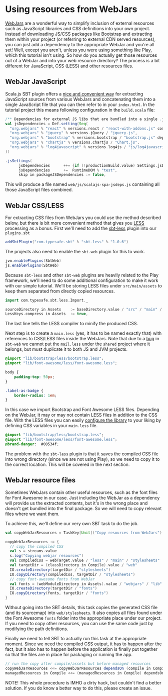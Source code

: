 # Using resources from WebJars

[WebJars](http://www.webjars.org) are a wonderful way to simplify inclusion of external resources such as JavaScript libraries and CSS definitions into
your own project. Instead of downloading JS/CSS packages like Bootstrap and extracting them within your project (or referring to external CDN
served resources), you can just add a dependency to the appropriate WebJar and you're all set! Well, except you aren't, unless you were using something
like Play, which this tutorial isn't using. So how do you actually get those resources out of a WebJar and into your web resource directory? The process
is a bit different for JavaScript, CSS (LESS) and other resources files.

## WebJar JavaScript

Scala.js SBT plugin offers a [nice and convenient way](http://www.scala-js.org/doc/sbt/depending.html) for extracting JavaScript sources from various
WebJars and concatenating them into a single JavaScript file that you can then refer to in your `index.html`. In the tutorial project this means following
configuration in the `build.scala` file:

```scala
/** Dependencies for external JS libs that are bundled into a single .js file according to dependency order */
val jsDependencies = Def.setting(Seq(
  "org.webjars" % "react" % versions.react / "react-with-addons.js" commonJSName "React",
  "org.webjars" % "jquery" % versions.jQuery / "jquery.js",
  "org.webjars" % "bootstrap" % versions.bootstrap / "bootstrap.js" dependsOn "jquery.js",
  "org.webjars" % "chartjs" % versions.chartjs / "Chart.js",
  "org.webjars" % "log4javascript" % versions.log4js / "js/log4javascript_uncompressed.js"
))

.jsSettings(
      jsDependencies      ++= {if (!productionBuild.value) Settings.jsDependencies.value else Settings.jsDependenciesProduction.value},
      jsDependencies      +=  RuntimeDOM % "test",
      skip in packageJSDependencies := false,
```

This will produce a file named `web/js/scalajs-spa-jsdeps.js` containing all those JavaScript files combined.

## WebJar CSS/LESS

For extracting CSS files from WebJars you could use the method described below, but there is bit more convenient method that gives you [LESS](http://lesscss.org/)
processing as a bonus. First we'll need to add the [sbt-less](https://github.com/sbt/sbt-less) plugin into our `plugins.sbt`

```scala
addSbtPlugin("com.typesafe.sbt" % "sbt-less" % "1.0.6")
```

The projects also need to enable the `sbt-web` plugin for this to work.

```scala
jvm.enablePlugins(SbtWeb)
js.enablePlugins(SbtWeb)
```

Because `sbt-less` and other `sbt-web` plugins are heavily related to the Play framework, we'll need to do some additional configuration to make it work with
our simple tutorial. We'll be storing LESS files under `src/main/assets` to keep them separated from directly copied resources.

```scala
import com.typesafe.sbt.less.Import._

sourceDirectory in Assets    := baseDirectory.value / "src" / "main" / "assets",
LessKeys.compress in Assets  := true,
```
The last line tells the LESS compiler to minify the produced CSS.

Next step is to create a `main.less` (yes, it has to be named exactly that) with references to CSS/LESS files inside the WebJars.
Note that due to a [bug](https://github.com/sbt/sbt-less/issues/30) in `sbt-web` we cannot put the `mail.less` under the `shared` project where it belongs, but
must duplicate it to both JS and JVM projects.

```css
@import "lib/bootstrap/less/bootstrap.less";
@import "lib/font-awesome/less/font-awesome.less";

body {
    padding-top: 50px;
}

.label-as-badge {
    border-radius: 1em;
}
```

In this case we import Bootstrap and Font Awesome LESS files. Depending on the WebJar, it may or may not contain LESS files in addition to the CSS file. With
the LESS files you can easily [configure the library](http://getbootstrap.com/css/#less) to your liking by defining CSS variables in your `main.less` file.

```css
@import "lib/bootstrap/less/bootstrap.less";
@import "lib/font-awesome/less/font-awesome.less";
@brand-danger:  #00534f;
```

The problem with the `sbt-less` plugin is that it saves the compiled CSS file into wrong directory (since we are not using Play), so we need to copy it
to the correct location. This will be covered in the next section.

## WebJar resource files

Sometimes WebJars contain other useful resources, such as the font files for Font Awesome in our case. Just including the WebJar as a dependency will provide
us the extracted contents, but it's in the wrong place and doesn't get bundled into the final package. So we will need to copy relevant files where
we want them.

To achieve this, we'll define our very own SBT task to do the job.
```scala
val copyWebJarResources = TaskKey[Unit]("Copy resources from WebJars")

copyWebJarResources := {
  // copy the compiled CSS
  val s = streams.value
  s.log("Copying webjar resources")
  val compiledCss = webTarget.value / "less" / "main" / "stylesheets"
  val targetDir = (classDirectory in Compile).value / "web"
  IO.createDirectory(targetDir / "stylesheets")
  IO.copyDirectory(compiledCss, targetDir / "stylesheets")
  // copy font-awesome fonts from WebJar
  val fonts = (webModuleDirectory in Assets).value / "webjars" / "lib" / "font-awesome" / "fonts"
  IO.createDirectory(targetDir / "fonts")
  IO.copyDirectory(fonts, targetDir / "fonts")
}
```

Without going into the SBT details, this task copies the generated CSS file (and its sourcemap) into `web/stylesheets`. It also copies all files found
under the Font Awesome `fonts` folder into the appropriate place under our project. If you need to copy other resources, you can use the same code just by
modifying the path definitions.

Finally we need to tell SBT to actually run this task at the appropriate moment. Since we need the compiled CSS output, it has to happen after the fact,
but it also has to happen before the application is finally put together so that the files are in place for packaging or running the app.

```scala
// run the copy after compile/assets but before managed resources
copyWebJarResources <<= copyWebJarResources dependsOn (compile in Compile, assets in Compile),
managedResources in Compile <<= (managedResources in Compile) dependsOn copyWebJarResources
```

NOTE! This whole procedure is IMHO a dirty hack, but couldn't find a better solution. If you do know a better way to do this, please create an issue.

